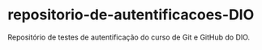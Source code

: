 # repositorio-de-autentificacoes-DIO
Repositório de testes de autentificação do curso de Git e GitHub do DIO.
